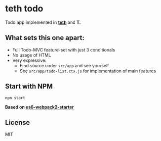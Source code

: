 # teth todo

Todo app implemented in **[teth](https://github.com/jaqmol/teth)** and **T.**

## What sets this one apart:

- Full Todo-MVC feature-set with just 3 conditionals
- No usage of HTML
- Very expressive:
  - Find source under `src/app` and see yourself
  - See `src/app/todo-list.ctx.js` for implementation of main features

## Start with NPM

`npm start`

**Based on [es6-webpack2-starter](https://github.com/micooz/es6-webpack-starter.git)**

## License

MIT
